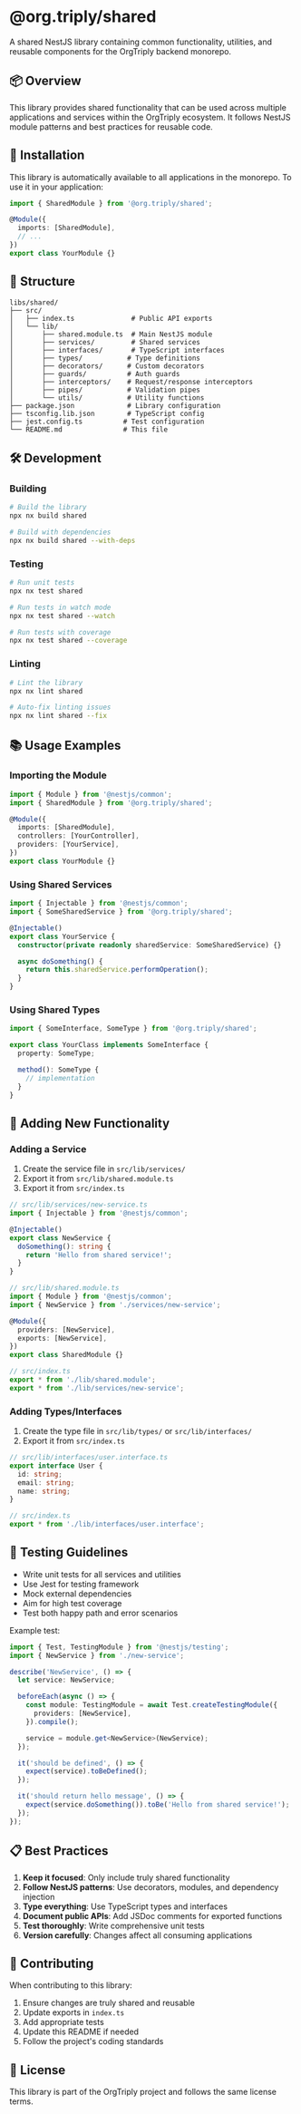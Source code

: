 # @org.triply/shared

A shared NestJS library containing common functionality, utilities, and reusable components for the OrgTriply backend monorepo.

## 📦 Overview

This library provides shared functionality that can be used across multiple applications and services within the OrgTriply ecosystem. It follows NestJS module patterns and best practices for reusable code.

## 🚀 Installation

This library is automatically available to all applications in the monorepo. To use it in your application:

```typescript
import { SharedModule } from '@org.triply/shared';

@Module({
  imports: [SharedModule],
  // ...
})
export class YourModule {}
```

## 📁 Structure

```
libs/shared/
├── src/
│   ├── index.ts              # Public API exports
│   └── lib/
│       ├── shared.module.ts  # Main NestJS module
│       ├── services/         # Shared services
│       ├── interfaces/       # TypeScript interfaces
│       ├── types/           # Type definitions
│       ├── decorators/      # Custom decorators
│       ├── guards/          # Auth guards
│       ├── interceptors/    # Request/response interceptors
│       ├── pipes/           # Validation pipes
│       └── utils/           # Utility functions
├── package.json             # Library configuration
├── tsconfig.lib.json        # TypeScript config
├── jest.config.ts          # Test configuration
└── README.md               # This file
```

## 🛠️ Development

### Building

```bash
# Build the library
npx nx build shared

# Build with dependencies
npx nx build shared --with-deps
```

### Testing

```bash
# Run unit tests
npx nx test shared

# Run tests in watch mode
npx nx test shared --watch

# Run tests with coverage
npx nx test shared --coverage
```

### Linting

```bash
# Lint the library
npx nx lint shared

# Auto-fix linting issues
npx nx lint shared --fix
```

## 📚 Usage Examples

### Importing the Module

```typescript
import { Module } from '@nestjs/common';
import { SharedModule } from '@org.triply/shared';

@Module({
  imports: [SharedModule],
  controllers: [YourController],
  providers: [YourService],
})
export class YourModule {}
```

### Using Shared Services

```typescript
import { Injectable } from '@nestjs/common';
import { SomeSharedService } from '@org.triply/shared';

@Injectable()
export class YourService {
  constructor(private readonly sharedService: SomeSharedService) {}

  async doSomething() {
    return this.sharedService.performOperation();
  }
}
```

### Using Shared Types

```typescript
import { SomeInterface, SomeType } from '@org.triply/shared';

export class YourClass implements SomeInterface {
  property: SomeType;

  method(): SomeType {
    // implementation
  }
}
```

## 🔧 Adding New Functionality

### Adding a Service

1. Create the service file in `src/lib/services/`
2. Export it from `src/lib/shared.module.ts`
3. Export it from `src/index.ts`

```typescript
// src/lib/services/new-service.ts
import { Injectable } from '@nestjs/common';

@Injectable()
export class NewService {
  doSomething(): string {
    return 'Hello from shared service!';
  }
}
```

```typescript
// src/lib/shared.module.ts
import { Module } from '@nestjs/common';
import { NewService } from './services/new-service';

@Module({
  providers: [NewService],
  exports: [NewService],
})
export class SharedModule {}
```

```typescript
// src/index.ts
export * from './lib/shared.module';
export * from './lib/services/new-service';
```

### Adding Types/Interfaces

1. Create the type file in `src/lib/types/` or `src/lib/interfaces/`
2. Export it from `src/index.ts`

```typescript
// src/lib/interfaces/user.interface.ts
export interface User {
  id: string;
  email: string;
  name: string;
}
```

```typescript
// src/index.ts
export * from './lib/interfaces/user.interface';
```

## 🧪 Testing Guidelines

- Write unit tests for all services and utilities
- Use Jest for testing framework
- Mock external dependencies
- Aim for high test coverage
- Test both happy path and error scenarios

Example test:

```typescript
import { Test, TestingModule } from '@nestjs/testing';
import { NewService } from './new-service';

describe('NewService', () => {
  let service: NewService;

  beforeEach(async () => {
    const module: TestingModule = await Test.createTestingModule({
      providers: [NewService],
    }).compile();

    service = module.get<NewService>(NewService);
  });

  it('should be defined', () => {
    expect(service).toBeDefined();
  });

  it('should return hello message', () => {
    expect(service.doSomething()).toBe('Hello from shared service!');
  });
});
```

## 📋 Best Practices

1. **Keep it focused**: Only include truly shared functionality
2. **Follow NestJS patterns**: Use decorators, modules, and dependency injection
3. **Type everything**: Use TypeScript types and interfaces
4. **Document public APIs**: Add JSDoc comments for exported functions
5. **Test thoroughly**: Write comprehensive unit tests
6. **Version carefully**: Changes affect all consuming applications

## 🤝 Contributing

When contributing to this library:

1. Ensure changes are truly shared and reusable
2. Update exports in `index.ts`
3. Add appropriate tests
4. Update this README if needed
5. Follow the project's coding standards

## 📝 License

This library is part of the OrgTriply project and follows the same license terms.
